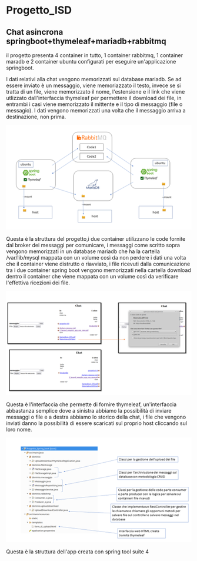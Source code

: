 # Progetto_ISD
## Chat asincrona springboot+thymeleaf+mariadb+rabbitmq
il progetto presenta 4 container in tutto, 1 container rabbitmq, 1 container maradb e 2 container ubuntu configurati per eseguire un'applicazione springboot.

I dati relativi alla chat vengono memorizzati sul database mariadb. Se ad essere inviato è un messaggio, viene memoriazzato il testo, invece se si tratta di un file, viene memorizzato il nome, l'estensione e il link che viene utlizzato dall'interfaccia thymeleaf per permettere il download dei file, in entrambi i casi viene memorizzato il mittente e il tipo di messaggio (file o messagio). I dati vengono memorizzati una volta che il messaggio arriva a destinazione, non prima.


![alt text](https://github.com/stefano-colombo/progetto_ISD/blob/main/immagini/struttura_progetto.png)

Questa è la struttura del progetto,i due container utilizzano le code fornite dal broker dei messaggi per comunicare, i messaggi come scritto sopra vengono memorizzati in un database mariadb che ha la cartella /var/lib/mysql mappata con un volume così da non perdere i dati una volta che il container viene distrutto o riavviato, i file ricevuti dalla comunicazione tra i due container spring boot vengono memorizzati nella cartella download dentro il container che viene mappata con un volume così da verificare l'effettiva ricezioni dei file.

![alt_text](https://github.com/stefano-colombo/progetto_ISD/blob/main/immagini/chat_spring_boot.png)

Questa è l'interfaccia che permette di fornire thymeleaf, un'interfaccia abbastanza semplice dove a sinistra abbiamo la possibilità di inviare messaggi o file e a destra abbiamo lo storico della chat, i file che vengono inviati danno la possibilità di essere scaricati sul proprio host cliccando sul loro nome.

![alt_text](https://github.com/stefano-colombo/progetto_ISD/blob/main/immagini/struttura_app.png)

Questa è la struttura dell'app creata con spring tool suite 4






